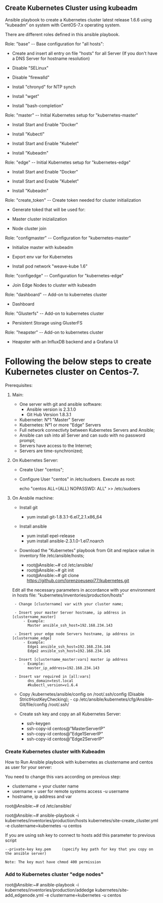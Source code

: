 ## Create Kubernetes Cluster using kubeadm ##

Ansible playbook to create a Kubernetes cluster latest release 1.6.6 using "kubeadm" on system with CentOS-7.x operating system.

There are different roles defined in this ansible playbook.


Role: "base" -- Base configuration for "all hosts":
  
  - Create and insert all entry on file "hosts" for all Server (If you don't have a DNS Server for hostname resolution) 
  
  - Disable "SELinux"
  
  - Disable "firewalld"
  
  - Install "chronyd" for NTP synch
  
  - Install "wget"
  
  - Install "bash-completion"


Role: "master" -- Initial Kubernetes setup for "kubernetes-master" 
    
  - Install Start and Enable "Docker"
  
  - Install "Kubectl"
  
  - Install Start and Enable "Kubelet"
  
  - Install "Kubeadm"
  

Role: "edge" -- Initial Kubernetes setup for "kubernetes-edge"
  
  - Install Start and Enable "Docker"
  
  - Install Start and Enable "Kubelet"
  
  - Install "Kubeadm" 
  
  
Role: "create_token" -- Create token needed for cluster initialization
  
  - Generate toked that will be used for:
  
  - Master cluster inizialization
  
  - Node cluster join
    

Role: "configmaster" -- Configuration for "kubernetes-master"
  
  - Initialize master with kubeadm 
  
  - Export env var for Kubernetes
  
  - Install pod network "weave-kube 1.6"


Role: "configedge" -- Configuration for "kubernetes-edge"
  
  - Join Edge Nodes to cluster with kubeadm


Role: "dashboard" -- Add-on to kubernetes cluster
  
  - Dashboard
  

Role: "Glusterfs" -- Add-on to kubernetes cluster
  
  - Persistent Storage using GlusterFS
  

Role: "heapster" -- Add-on to kubernetes cluster
  
  - Heapster with an InfluxDB backend and a Grafana UI


# Following the below steps to create Kubernetes cluster on Centos-7.

Prerequisites: 

1) Main:
    - One server with git and ansible software:
        - Ansible version is 2.3.1.0
        - Git Hub Version 1.8.3.1
    - Kuberneter: N°1 "Master" Server
    - Kubernetes: N°1 or more "Edge" Servers
    - Full network connectivty between Kubernetes Servers and Ansible;
    - Ansible can ssh into all Server and can sudo with no password prompt;
    - Servers have access to the Internet;
    - Servers are time-synchronized;
     
2) On Kubernetes Server:
    - Create User "centos";
    - Configure User "centos" in /etc/sudoers. Execute as root:
      
        echo "centos  ALL=(ALL)       NOPASSWD: ALL" >> /etc/sudoers

3) On Ansbile machine:
    - Install git
        - yum install git-1.8.3.1-6.el7_2.1.x86_64
    - Install ansible
        - yum install epel-release
        - yum install ansible-2.3.1.0-1.el7.noarch

    - Download the "Kubernetes" playbook from Git and replace value in inventory file /etc/ansible/hosts;
        - root@Ansible:~# cd /etc/ansible/
        - root@Ansible:~# git init
        - root@Ansible:~# git clone https://github.com/lorenzoeusepi77/kubernetes.git

    Edit all the necessary parameters in accordance with your environment in hosts file:
    "kubernetes/inventories/production/hosts"

        - Change [clustername] var with your cluster name;
    
        - Insert your master Server hostname, ip address in [clustername_master]
            - Example:
              Master ansible_ssh_host=192.168.234.143
    
        - Insert your edge node Servers hostname, ip address in [clustername_edge]
            - Example:
              Edge1 ansible_ssh_host=192.168.234.144
              Edge2 ansible_ssh_host=192.168.234.145
    
        - Insert [clustername_master:vars] master ip address
            - Example:
              master_ip_address=192.168.234.143
    
        - Insert var required in [all:vars]
              dns_domain=test.local
              #kubectl_version=v1.6.4

    - Copy /kubernetes/ansible/config on /root/.ssh/config (Disable StrictHostKeyChecking); 
          - cp /etc/ansible/kubernetes/cfg/Ansible-Git/file/config /root/.ssh/

    - Create ssh key and copy an all Kubernetes Server:
      - ssh-keygen
      - ssh-copy-id centos@"MasterServerIP"
      - ssh-copy-id centos@"Edge1ServerIP"
      - ssh-copy-id centos@"Edge2ServerIP"

  
### Create Kubernetes cluster	with Kubeadm ###  
How to Run Ansible playbook with kubernetes as clustername and centos as user for your server: 

 You need to change this vars according on previous step:
  - clustername = your cluster name
  - username = user for remote systems access -u username 
  - hostname, ip address and var 

root@Ansible:~# cd /etc/ansible/

root@Ansible:~# ansible-playbook -i kubernetes/inventories/production/hosts kubernetes/site-create_cluster.yml -e clustername=kubernetes -u centos

If you are using ssh key to connect to hosts add this parameter to previous script 

    --private-key key.pem     (specify key path for key that you copy on the ansible server)

    Note: The key must have chmod 400 permission   


### Add to Kubernetes cluster "edge nodes" ###
  root@Ansible:~# ansible-playbook -i kubernetes/inventories/production/addedge kubernetes/site-add_edgenode.yml -e clustername=kubernetes -u centos
 
